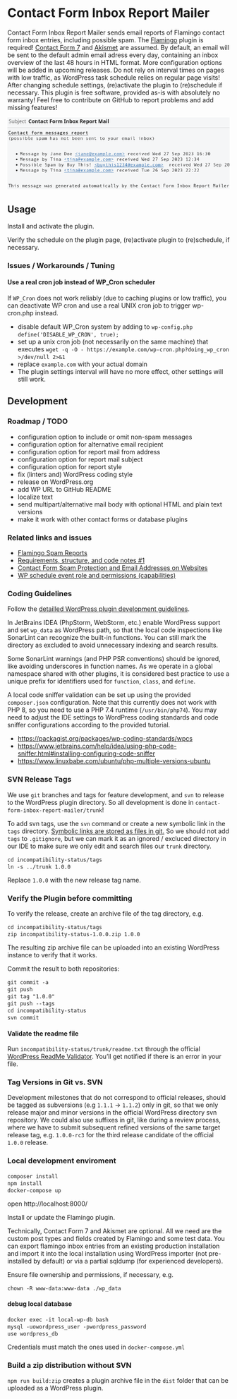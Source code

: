 # Contact Form Inbox Report Mailer

Contact Form Inbox Report Mailer sends email reports of Flamingo contact form inbox entries, including possible spam.
The [Flamingo](https://wordpress.org/plugins/flamingo/) plugin is required!
[Contact Form 7](https://wordpress.org/plugins/contact-form-7/) and [Akismet](https://wordpress.org/plugins/akismet/) are assumed. 
By default, an email will be sent to the default admin email adress every day,
containing an inbox overview of the last 48 hours in HTML format. 
More configuration options will be added in upcoming releases.
Do not rely on interval times on pages with low traffic, as WordPress task schedule relies on regular page visits!
After changing schedule settings, (re)activate the plugin to (re)schedule if necessary.
This plugin is free software, provided as-is with absolutely no warranty!
Feel free to contribute on GitHub to report problems and add missing features!

![Screenshot collage](contact-form-inbox-report-mailer/assets/banner-772x250.png)

## Usage

Install and activate the plugin.

Verify the schedule on the plugin page, (re)activate plugin to (re)schedule, if necessary.

### Issues / Workarounds / Tuning

#### Use a real cron job instead of WP_Cron scheduler

If `WP_Cron` does not work reliably (due to caching plugins or low traffic), you can
deactivate WP cron and use a real UNIX cron job to trigger wp-cron.php instead.

- disable default WP_Cron system by adding to `wp-config.php`
`define('DISABLE_WP_CRON', true);`
- set up a unix cron job (not necessarily on the same machine) that executes
`wget -q -O - https://example.com/wp-cron.php?doing_wp_cron >/dev/null 2>&1`
- replace `example.com` with your actual domain
- The plugin settings interval will have no more effect, other settings will still work.

## Development

### Roadmap / TODO

- configuration option to include or omit non-spam messages
- configuration option for alternative email recipient
- configuration option for report mail from address
- configuration option for report mail subject
- configuration option for report style
- fix (linters and) WordPress coding style
- release on WordPress.org
- add WP URL to GitHub README
- localize text
- send multipart/alternative mail body with optional HTML and plain text versions
- make it work with other contact forms or database plugins

### Related links and issues

- [Flamingo Spam Reports](https://wordpress.org/support/topic/flamingo-spam-reports/)
- [Requirements, structure, and code notes #1](https://github.com/openmindculture/wp-contact-form-inbox-report-mailer-plugin/issues/1)
- [Contact Form Spam Protection and Email Addresses on Websites](https://dev.to/ingosteinke/e-mail-adresses-and-contact-form-spam-protection-496c)
- [WP schedule event role and permissions (capabilities)](https://dev.to/ingosteinke/wp-schedule-event-role-and-permissions-da7)

### Coding Guidelines

Follow the [detailled WordPress plugin development guidelines](https://developer.wordpress.org/plugins/wordpress-org/detailed-plugin-guidelines/).

In JetBrains IDEA (PhpStorm, WebStorm, etc.) enable WordPress support and set `wp_data` as WordPress path, so that the local code inspections like SonarLint can recognize the built-in functions. You can still mark the directory as excluded to avoid unnecessary indexing and search results.

Some SonarLint warnings (and PHP PSR conventions) should be ignored, like avoiding underscores in function names. As we operate in a global namespace shared with other plugins, it is considered best practice to use a unique prefix for identifiers used for `function`, `class`, and `define`.

A local code sniffer validation can be set up using the provided `composer.json` configuration. Note that this currently does not work with PHP 8, so you need to use a PHP 7.4 runtime (`/usr/bin/php74`). You may need to adjust the IDE settings to WordPress coding standards and code sniffer configurations according to the provided tutorial.

- https://packagist.org/packages/wp-coding-standards/wpcs
- https://www.jetbrains.com/help/idea/using-php-code-sniffer.html#installing-configuring-code-sniffer
- https://www.linuxbabe.com/ubuntu/php-multiple-versions-ubuntu

### SVN Release Tags

We use `git` branches and tags for feature development, and `svn` to release to the WordPress plugin directory. So all development is done in `contact-form-inbox-report-mailer/trunk`!

To add svn tags, use the `svn` command or create a new symbolic link in the `tags` directory. [Symbolic links are stored as files in git.](https://stackoverflow.com/questions/954560/how-does-git-handle-symbolic-links) So we should not add `tags` to `.gitignore`, but we can mark it as an ignored / excluced directory in our IDE to make sure we only edit and search files our `trunk` directory.

```
cd incompatibility-status/tags
ln -s ../trunk 1.0.0
```

Replace `1.0.0` with the new release tag name.

### Verify the Plugin before committing

To verify the release, create an archive file of the tag directory, e.g.

```
cd incompatibility-status/tags
zip incompatibility-status-1.0.0.zip 1.0.0
```

The resulting zip archive file can be uploaded into an existing WordPress instance to verify that it works.

Commit the result to both repositories:

```
git commit -a
git push
git tag "1.0.0"
git push --tags
cd incompatibility-status
svn commit
```

#### Validate the readme file

Run `incompatibility-status/trunk/readme.txt` through the official [WordPress ReadMe Validator](https://wordpress.org/plugins/developers/readme-validator/). You’ll get notified if there is an error in your file.

### Tag Versions in Git vs. SVN

Development milestones that do not correspond to official releases, should be tagged as subversions (e.g `1.1.1` -> `1.1.2`) only in git, so that we only release major and minor versions in the official WordPress directory svn repository. We could also use suffixes in git, like during a review process, where we have to submit subsequent refined versions of the same target release tag, e.g. `1.0.0-rc3` for the third release candidate of the official `1.0.0` release.

### Local development enviroment

```
composer install
npm install
docker-compose up
```

open http://localhost:8000/

Install or update the Flamingo plugin.

Technically, Contact Form 7 and Akismet are optional. All we need are the custom post types and fields created by Flamingo and some test data. You can export flamingo inbox entries from an existing production installation and import it into the local installation using WordPress importer (not pre-installed by default) or via a partial sqldump (for experienced developers).

Ensure file ownership and permissions, if necessary, e.g.

```
chown -R www-data:www-data ./wp_data
```

#### debug local database

```
docker exec -it local-wp-db bash
mysql -uowordpress_user -pwordpress_password
use wordpress_db
```

Credentials must match the ones used in `docker-compose.yml`

### Build a zip distribution without SVN

`npm run build:zip` creates a plugin archive file in the `dist` folder that can be uploaded as a WordPress plugin.
